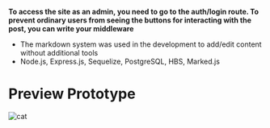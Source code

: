 **To access the site as an admin, you need to go to the auth/login route. To prevent ordinary users from seeing the buttons for interacting with the post, you can write your middleware**

- The markdown system was used in the development to add/edit content without additional tools
- Node.js, Express.js, Sequelize, PostgreSQL, HBS, Marked.js

# Preview Prototype
![cat](https://user-images.githubusercontent.com/94224520/213442421-feba4985-4bb2-4c83-9814-3800dfc89ae0.png)
